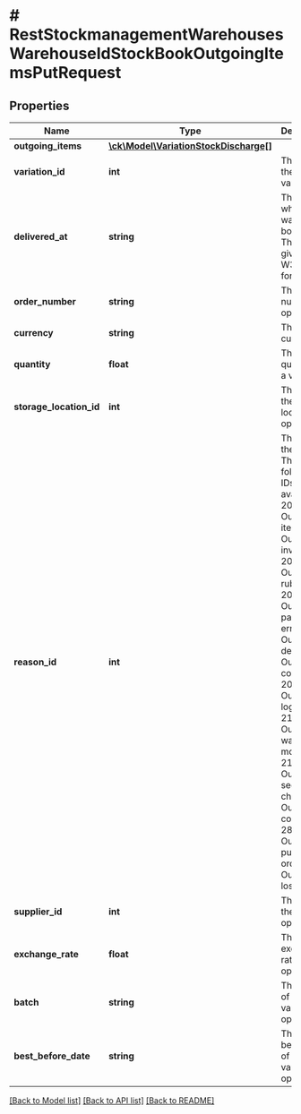 # # RestStockmanagementWarehousesWarehouseIdStockBookOutgoingItemsPutRequest

## Properties

Name | Type | Description | Notes
------------ | ------------- | ------------- | -------------
**outgoing_items** | [**\ck\Model\VariationStockDischarge[]**](VariationStockDischarge.md) |  | [optional]
**variation_id** | **int** | The ID of the variation |
**delivered_at** | **string** | The date when stock was booked in. The date is given in W3C format. |
**order_number** | **string** | The order number optional | [optional]
**currency** | **string** | The currency |
**quantity** | **float** | The quantity of a variation |
**storage_location_id** | **int** | The ID of the storage location optional | [optional]
**reason_id** | **int** | The ID of the reason. The following IDs are available:  201: Outbound items 202: Outbound inventur 205: Outbound rubbish 206: Outbound packing error 207: Outbound defect 208: Outbound complaint 209: Outbound logistic 214: Outbound warehouse movement 215: Outbound second choise 216: Outbound correction 280: Outbound purchase order 281: Outbound loss |
**supplier_id** | **int** | The ID of the supplier optional | [optional]
**exchange_rate** | **float** | The exchange rate optional | [optional]
**batch** | **string** | The batch of the variation optional | [optional]
**best_before_date** | **string** | The best before date of the variation optional | [optional]

[[Back to Model list]](../../README.md#models) [[Back to API list]](../../README.md#endpoints) [[Back to README]](../../README.md)
